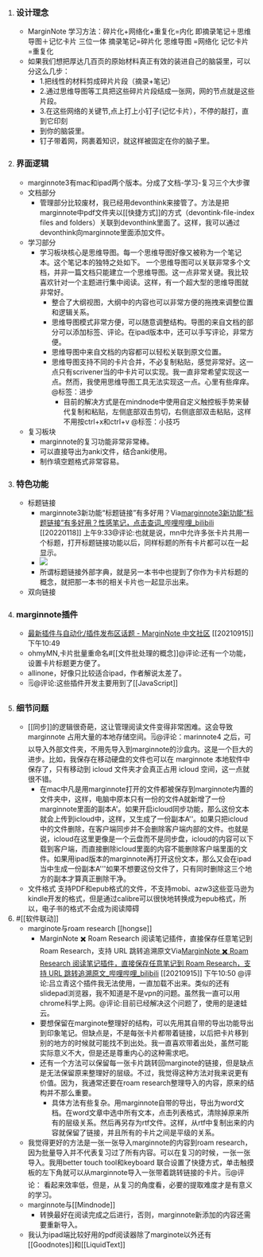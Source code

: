 1. ### 设计理念
    - MarginNote 学习方法：碎片化+网络化+重复化=内化
即摘录笔记＋思维导图＋记忆卡片 三位一体
摘录笔记=碎片化
思维导图 =网络化
记忆卡片 =重复化
    - 如果我们想把厚达几百页的原始材料真正有效的装进自己的脑袋里，可以分这么几步：
        - 1.把线性的材料剪成碎片片段（摘录+笔记）
        - 2.通过思维导图等工具把这些碎片片段结成一张网，网的节点就是这些片段。
        - 3.在这些网络的关键节,点上打上小钉子(记忆卡片），不停的敲打，直到它印刻
        - 到你的脑袋里。
        - 钉子带着网，网裹着知识，就这样被固定在你的脑子里。
2. ### 界面逻辑
    - marginnote3有mac和ipad两个版本。分成了文档-学习-复习三个大步骤
    - 文档部分
        - 管理部分比较废材，我已经用devonthink来接管了。方法是把marginnote中pdf文件夹以[[快捷方式]]的方式（devontink-file-index files and folders）关联到devonthink里面了。这样，我可以通过devonthink向marginnote里面添加文件。
    - 学习部分
        - 学习板块核心是思维导图。每一个思维导图好像又被称为一个笔记本。这个笔记本的独特之处如下。
一个思维导图可以关联非常多个文档，并非一篇文档只能建立一个思维导图。这一点非常关键。我比较喜欢针对一个主题进行集中阅读。这样，有一个超大型的思维导图就非常好。
            - 整合了大纲视图，大纲中的内容也可以非常方便的拖拽来调整位置和逻辑关系。
            - 思维导图模式非常方便，可以随意调整结构。导图的来自文档的部分可以添加标签、评论。在ipad版本中，还可以手写评论，非常方便。
            - 思维导图中来自文档的内容都可以轻松关联到原文位置。
            - 思维导图支持不同的卡片合并，不必复制粘贴，感觉非常好。这一点只有scrivener当的中卡片可以实现。我一直非常希望实现这一点。然而，我使用思维导图工具无法实现这一点。心里有些痒痒。@标签：进步
                - 目前的解决方式是在mindnode中使用自定义触控板手势来替代复制和粘贴，左侧底部双击剪切，右侧底部双击粘贴，这样不用按ctrl+x和ctrl+v @标签：小技巧
    - 复习板块
        - marginnote的复习功能非常非常棒。
        - 可以直接导出为anki文件，结合anki使用。
        - 制作填空题格式非常容易。
3. ### 特色功能
    - 标题链接
        - marginnote3新功能“标题链接”有多好用？Via[marginnote3新功能“标题链接”有多好用？性感笔记，点击查词_哔哩哔哩_bilibili](https://www.bilibili.com/video/BV1ho4y1d7De/?spm_id_from=autoNext) [[20220118]] 上午9:33@评论:也就是说，mn中允许多张卡片共用一个标题，打开标题链接功能以后，同样标题的所有卡片都可以在一起显示。
        - ![](https://firebasestorage.googleapis.com/v0/b/firescript-577a2.appspot.com/o/imgs%2Fapp%2Fxinyiheng%2FhSkqGIfTNt.png?alt=media&token=06f37666-0357-4a25-b1d7-4d22dbd8d762)
        - 所谓标题链接外部字典，就是另一本书中也提到了你作为卡片标题的概念，就把那一本书的相关卡片也一起显示出来。
    - 双向链接
4. ### marginnote插件
    - [最新插件与自动化/插件发布区话题 - MarginNote 中文社区](https://bbs.marginnote.cn/c/script/mod/55) [[20210915]] 下午10:49
    - ohmyMN,卡片批量重命名#[[文件批处理的概念]]@评论:还有一个功能，设置卡片标题更方便了。
    - allinone，好像只比较适合ipad，作者解说太差了。
    - 🗒@评论:这些插件开发主要用到了[[JavaScript]]
5. ### 细节问题
    - [[同步]]的逻辑很奇葩，这让管理阅读文件变得非常困难。这会导致 marginnote 占用大量的本地存储空间。🗒@评论：marinnote4 之后，可以导入外部文件夹，不用先导入到marginnote的沙盒内。这是一个巨大的进步。比如，我保存在移动硬盘的文件也可以在 marginnote 本地软件中保存了，只有移动到 icloud 文件夹才会真正占用 icloud 空间，这一点就很不错。
        - 在mac中凡是用marginnote打开的文件都被保存到marginnote内置的文件夹中，这样，电脑中原本只有一份的文件A就新增了一份marginnote里面的副本A'。如果开启icloud同步功能，那么这份文本就会上传到icloud中，这样，又生成了一份副本A''。如果只把icloud中的文件删除，在客户端同步并不会删除客户端内部的文件。也就是说，icloud在这里更像是一个云盘而不是同步盘，icloud的内容可以下载到客户端，而直接删除icloud里面的内容不能删除客户端里面的文件。如果用ipad版本的marginnote再打开这份文本，那么又会在ipad当中生成一份副本A'''如果不想要这份文件了，只有同时删除这三个地方的副本才算真正删除干净。
    - 文件格式
支持PDF和epub格式的文件，不支持mobi、azw3这些亚马逊为kindle开发的格式，但是通过calibre可以很快地转换成为epub格式，所以，电子书的格式不会成为阅读障碍
6. #[[软件联动]]
    - marginote与roam research  [[hongse]]
        - MarginNote ✖️ Roam Research 阅读笔记插件，直接保存任意笔记到 Roam Research，支持 URL 跳转追溯原文Via[MarginNote ✖️ Roam Research 阅读笔记插件，直接保存任意笔记到 Roam Research，支持 URL 跳转追溯原文_哔哩哔哩_bilibili](https://www.bilibili.com/video/bv1Tf4y1P7WH) [[20210915]] 下午10:50 @评论:吕立青这个插件我无法使用，一直加载不出来。类似的还有slidepad浏览器，我不知道是不是vpn的问题。虽然我一直可以用chrome科学上网。@评论:目前已经解决这个问题了，使用的是速蛙云。
        - 要想保留在marginote整理好的结构，可以先用其自带的导出功能导出到印象笔记。但缺点是，不是每张卡片都带着链接，以后把卡片移到别的地方的时候就可能找不到出处。我一直喜欢带着出处，虽然可能实际意义不大，但是还是尊重内心的这种需求吧。
        - 还有一个方法可以保留每一张卡片跳转回marginote的链接，但是缺点是无法保留原来整理好的层级。不过，我觉得这种方法对我来说更有价值。因为，我通常还要在roam research整理导入的内容，原来的结构并不那么重要。
            - 具体方法有些复杂。用marginnote自带的导出，导出为word文档。在word文章中选中所有文本，点击列表格式，清除掉原来所有的层级关系。然后再另存为rtf文件。这样，从rtf中复制出来的内容就保留了链接，并且所有的卡片之间是平级的关系。
    - 我觉得更好的方法是一张一张导入marginnote的内容到roam research，因为批量导入并不代表复习过了所有内容。可以在复习的时候，一张一张导入。我用better touch tool和keyboard 联合设置了快捷方式，单击触摸板的左下角就可以从marginnote导入一张带着跳转链接的卡片。🗒@评论： 看起来效率低，但是，从复习的角度看，必要的提取难度才是有意义的学习。
    - marginnote与[[Mindnode]]
        - 转换最好在阅读完成之后进行，否则，marginnote新添加的内容还需要重新导入。
    - 我认为ipad端比较好用的pdf阅读器除了marginote以外还有[[Goodnotes]]和[[LiquidText]]
